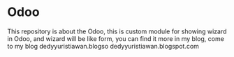 # Odoo
This repository is about the Odoo, this is custom module for showing wizard in Odoo, and wizard will be like form, you can find it more in my blog, come to my blog dedyyuristiawan.blogso dedyyuristiawan.blogspot.com
